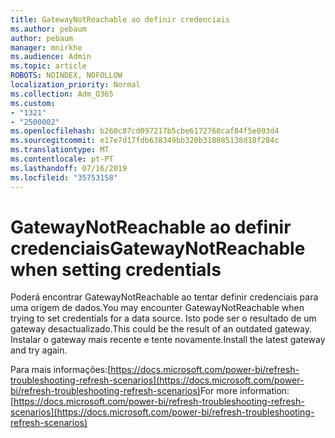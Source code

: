```yaml
---
title: GatewayNotReachable ao definir credenciais
ms.author: pebaum
author: pebaum
manager: mnirkhe
ms.audience: Admin
ms.topic: article
ROBOTS: NOINDEX, NOFOLLOW
localization_priority: Normal
ms.collection: Adm_O365
ms.custom:
- "1321"
- "2500002"
ms.openlocfilehash: b260c87cd097217b5cbe6172768caf84f5e093d4
ms.sourcegitcommit: e17e7d17fdb638349bb320b318085138d18f284c
ms.translationtype: MT
ms.contentlocale: pt-PT
ms.lasthandoff: 07/16/2019
ms.locfileid: "35753158"
---
```

# <a name="gatewaynotreachable-when-setting-credentials"></a><span data-ttu-id="8964f-102">GatewayNotReachable ao definir credenciais</span><span class="sxs-lookup"><span data-stu-id="8964f-102">GatewayNotReachable when setting credentials</span></span>

<span data-ttu-id="8964f-103">Poderá encontrar GatewayNotReachable ao tentar definir credenciais para uma origem de dados.</span><span class="sxs-lookup"><span data-stu-id="8964f-103">You may encounter GatewayNotReachable when trying to set credentials for a data source.</span></span> <span data-ttu-id="8964f-104">Isto pode ser o resultado de um gateway desactualizado.</span><span class="sxs-lookup"><span data-stu-id="8964f-104">This could be the result of an outdated gateway.</span></span> <span data-ttu-id="8964f-105">Instalar o gateway mais recente e tente novamente.</span><span class="sxs-lookup"><span data-stu-id="8964f-105">Install the latest gateway and try again.</span></span>

<span data-ttu-id="8964f-106">Para mais informações:[https://docs.microsoft.com/power-bi/refresh-troubleshooting-refresh-scenarios](https://docs.microsoft.com/power-bi/refresh-troubleshooting-refresh-scenarios)</span><span class="sxs-lookup"><span data-stu-id="8964f-106">For more information: [https://docs.microsoft.com/power-bi/refresh-troubleshooting-refresh-scenarios](https://docs.microsoft.com/power-bi/refresh-troubleshooting-refresh-scenarios)</span></span>
